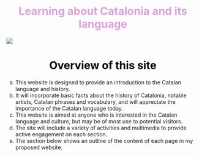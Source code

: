 <h1 style="color:plum;" align="center">Learning about Catalonia and its language</h1>


<p style="align:center;"><img src= "https://upload.wikimedia.org/wikipedia/commons/thumb/c/ce/Flag_of_Catalonia.svg/640px-Flag_of_Catalonia.svg.png"</p>

<h1 style="color:black;" align="center">Overview of this site</h1>

<ol type= "a">

<li> This website is designed to provide an introduction to the Catalan language and history.</li>
 
<li>It will incorporate basic facts about the history of Catalonia, notable artists, Catalan phrases and vocabulary, and will appreciate the importance of the Catalan language today. </li>

<li>This website is aimed at anyone who is interested in the Catalan language and culture, but may be of most use to potential visitors. </li>

<li>The site will include a variety of activities and multimedia to provide active engagement on each section.</li>

<li>The section below shows an outline of the content of each page in my proposed website.</li></ol>


<body background="unknown.png"></body>



